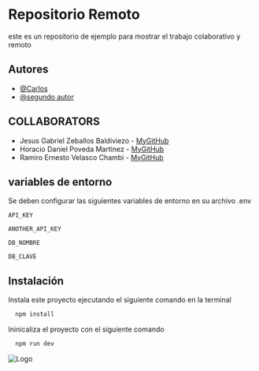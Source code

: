 
# Repositorio Remoto

este es un repositorio de ejemplo para mostrar el trabajo colaborativo y remoto


## Autores

- [@Carlos](https://www.github.com/octokatherine)
- [@segundo autor](https://www.github.com/octokatherine)

## COLLABORATORS
* Jesus Gabriel Zeballos Baldiviezo - [MyGitHub](https://github.com/llJandGll)
* Horacio Daniel Poveda Martinez - [MyGitHub](https://github.com/vavretox)
* Ramiro Ernesto Velasco Chambi - [MyGitHub](https://github.com/ramivel)

## variables de entorno

Se deben configurar las siguientes variables de entorno en su archivo .env

`API_KEY`

`ANOTHER_API_KEY`

`DB_NOMBRE`

`DB_CLAVE`


## Instalación

Instala este proyecto ejecutando el siguiente comando en la terminal

```bash
  npm install
```

Ininicaliza el proyecto con el siguiente comando


```bash
  npm run dev
```
![Logo](https://dev-to-uploads.s3.amazonaws.com/uploads/articles/th5xamgrr6se0x5ro4g6.png)


